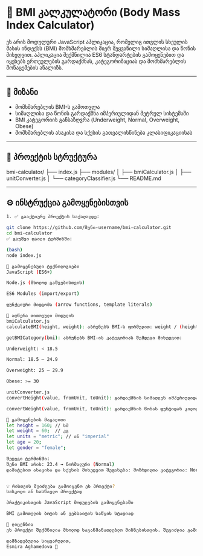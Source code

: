 # 🧮 BMI კალკულატორი (Body Mass Index Calculator)

ეს არის მოდულური JavaScript აპლიკაცია, რომელიც ითვლის სხეულის მასის ინდექსს (BMI) მომხმარებლის მიერ შეყვანილი სიმაღლისა და წონის მიხედვით. აპლიკაცია შექმნილია ES6 სტანდარტების გამოყენებით და იყენებს ერთეულების გარდაქმნას, კატეგორიზაციას და მომხმარებლის მონაცემების ანალიზს.

---

## 📌 მიზანი

- მომხმარებლის BMI-ს გამოთვლა
- სიმაღლისა და წონის გარდაქმნა იმპერიულიდან მეტრულ სისტემაში
- BMI კატეგორიის განსაზღვრა (Underweight, Normal, Overweight, Obese)
- მომხმარებლის ასაკისა და სქესის გათვალისწინება კლასიფიკაციისას

---

## 📁 პროექტის სტრუქტურა

bmi-calculator/
├── index.js
├── modules/
│   ├── bmiCalculator.js
│   ├── unitConverter.js
│   └── categoryClassifier.js
└── README.md


---

## ⚙️ ინსტრუქცია გამოყენებისთვის


```bash
1. ✅ გააქტიურე პროექტის საქაღალდე:

git clone https://github.com/შენი-username/bmi-calculator.git
cd bmi-calculator
✅ გაუშვი ფაილი ტერმინში:

(bash)
node index.js

🧠 გამოყენებული ტექნოლოგიები
JavaScript (ES6+)

Node.js (მხოლოდ გაშვებისთვის)

ES6 Modules (import/export)

ფუნქციური მიდგომა (arrow functions, template literals)

📌 აღწერა თითოეული მოდულის
bmiCalculator.js
calculateBMI(height, weight): აბრუნებს BMI-ს ფორმულით: weight / (height ^ 2)

getBMICategory(bmi): აბრუნებს BMI-ის კატეგორიას შემდეგი მიხედვით:

Underweight: < 18.5

Normal: 18.5 – 24.9

Overweight: 25 – 29.9

Obese: >= 30

unitConverter.js
convertHeight(value, fromUnit, toUnit): გარდაქმნის სიმაღლეს იმპერიულიდან მეტრულში (ფუტები + ინჩები -> სანტიმეტრები)

convertWeight(value, fromUnit, toUnit): გარდაქმნის წონას ფუნტიდან კილოგრამში

🧪 გამოყენების მაგალითი
let height = 160; // სმ
let weight = 60;  // კგ
let units = "metric"; // ან "imperial"
let age = 20;
let gender = "female";

შედეგი ტერმინში:
შენი BMI არის: 23.4 → ნორმალური (Normal)
დამატებით ასაკისა და სქესის მიხედვით შეფასება: მოზრდილთა კატეგორია: Normal


💡 რისთვის შეიძლება გამოიყენო ეს პროექტი?
სასკოლო ან სასწავლო პროექტად

პრაქტიკისთვის JavaScript მოდულების გამოყენებაში

BMI გამოთვლის ბოტის ან ვებსაიტის საწყის სტადიად

📄 ლიცენზია
ეს პროექტი შექმნილია მხოლოდ საგანმანათლებლო მიზნებისთვის. შეგიძლია გამოიყენო, შეცვალო და გაავრცელო თავისუფლად.

დამზადებულია სიყვარულით,
Esmira Aghamedova 💖



